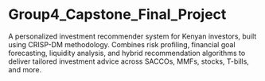 # Group4_Capstone_Final_Project
A personalized investment recommender system for Kenyan investors, built using CRISP-DM methodology. Combines risk profiling, financial goal forecasting, liquidity analysis, and hybrid recommendation algorithms to deliver tailored investment advice across SACCOs, MMFs, stocks, T-bills, and more.
